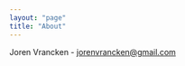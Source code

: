 ```yaml
---
layout: "page"
title: "About"
---
```


Joren Vrancken - [jorenvrancken@gmail.com](mailto:jorenvrancken@gmail.com)
